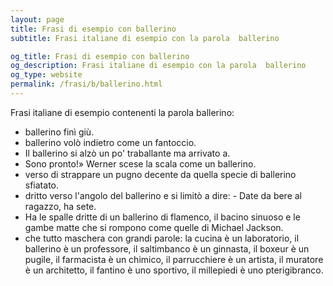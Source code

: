 ```yaml
---
layout: page
title: Frasi di esempio con ballerino 
subtitle: Frasi italiane di esempio con la parola  ballerino

og_title: Frasi di esempio con ballerino 
og_description: Frasi italiane di esempio con la parola  ballerino
og_type: website
permalink: /frasi/b/ballerino.html
---
```


Frasi italiane di esempio contenenti la parola ballerino:


- ballerino finì giù.
- ballerino volò indietro come un fantoccio.
- Il ballerino si alzò un po' traballante ma arrivato a.
- Sono pronto!» Werner scese la scala come un ballerino.
- verso di strappare un pugno decente da quella specie di ballerino sfiatato.
- dritto verso l'angolo del ballerino e si limitò a dire: - Date da bere al ragazzo, ha sete.
- Ha le spalle dritte di un ballerino di flamenco, il bacino sinuoso e le gambe matte che si rompono come quelle di Michael Jackson.
- che tutto maschera con grandi parole: la cucina è un laboratorio, il ballerino è un professore, il saltimbanco è un ginnasta, il boxeur è un pugile, il farmacista è un chimico, il parrucchiere è un artista, il muratore è un architetto, il fantino è uno sportivo, il millepiedi è uno pterigibranco.
